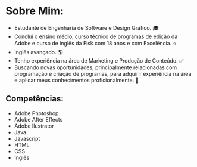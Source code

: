 # Sobre Mim:

- Estudante de Engenharia de Software e Design Gráfico. 🎓
- Concluí o ensino médio, curso técnico de programas de edição da Adobe e curso de inglês da Fisk com 18 anos e com Excelência. ⭐
- Inglês avançado. 🌎
- Tenho experiência na área de Marketing e Produção de Conteúdo. ✅
- Buscando novas oportunidades, principalmente relacionadas com programação e criação de programas, para adquirir experiência na área e aplicar meus conhecimentos proficionalmente. 🚀

## Competências:

- Adobe Photoshop
- Adobe After Effects
- Adobe Ilustrator
- Java
- Javascript 
- HTML 
- CSS 
- Inglês 